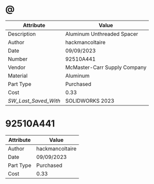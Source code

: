 # @
| Attribute | Value |
| ---  | ---     |
| Description | Aluminum Unthreaded Spacer |
| Author | hackmancoltaire |
| Date | 09/09/2023 |
| Number | 92510A441 |
| Vendor | McMaster-Carr Supply Company |
| Material | Aluminum |
| Part Type | Purchased |
| Cost | 0.33 |
| _SW_Last_Saved_With_ | SOLIDWORKS 2023 |
# 92510A441
| Attribute | Value |
| ---  | ---     |
| Author | hackmancoltaire |
| Date | 09/09/2023 |
| Part Type | Purchased |
| Cost | 0.33 |
